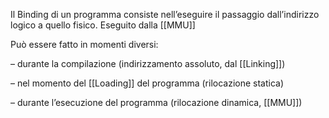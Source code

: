 Il Binding di un programma consiste nell’eseguire il passaggio dall’indirizzo logico a quello fisico. Eseguito dalla [[MMU]]

Può essere fatto in momenti diversi:

– durante la compilazione (indirizzamento assoluto, dal [[Linking]])

– nel momento del [[Loading]] del programma (rilocazione statica)

– durante l’esecuzione del programma (rilocazione dinamica, [[MMU]])